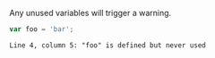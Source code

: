 Any unused variables will trigger a warning.

```js
var foo = 'bar';
```
```output
Line 4, column 5: "foo" is defined but never used
```
